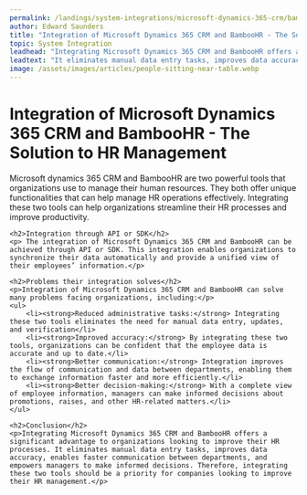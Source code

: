```yaml
---
permalink: /landings/system-integrations/microsoft-dynamics-365-crm/bamboohr
author: Edward Saunders
title: "Integration of Microsoft Dynamics 365 CRM and BambooHR - The Solution to HR Management"
topic: System Integration
leadhead: "Integrating Microsoft Dynamics 365 CRM and BambooHR offers a significant advantage to organizations looking to improve their HR processes"
leadtext: "It eliminates manual data entry tasks, improves data accuracy, enables faster communication between departments, and empowers managers to make informed decisions. Therefore, integrating these two tools should be a priority for companies looking to improve their HR management."
image: /assets/images/articles/people-sitting-near-table.webp
---
```

<div class="arttext">	<h1>Integration of Microsoft Dynamics 365 CRM and BambooHR - The Solution to HR Management</h1>
	<p> Microsoft dynamics 365 CRM and BambooHR are two powerful tools that organizations use to manage their human resources. They both offer unique functionalities that can help manage HR operations effectively. Integrating these two tools can help organizations streamline their HR processes and improve productivity.</p>

	<h2>Integration through API or SDK</h2>
	<p> The integration of Microsoft Dynamics 365 CRM and BambooHR can be achieved through API or SDK. This integration enables organizations to synchronize their data automatically and provide a unified view of their employees’ information.</p>

	<h2>Problems their integration solves</h2>
	<p>Integration of Microsoft Dynamics 365 CRM and BambooHR can solve many problems facing organizations, including:</p>
	<ul>
		<li><strong>Reduced administrative tasks:</strong> Integrating these two tools eliminates the need for manual data entry, updates, and verification</li>
		<li><strong>Improved accuracy:</strong> By integrating these two tools, organizations can be confident that the employee data is accurate and up to date.</li>
		<li><strong>Better communication:</strong> Integration improves the flow of communication and data between departments, enabling them to exchange information faster and more efficiently.</li>
		<li><strong>Better decision-making:</strong> With a complete view of employee information, managers can make informed decisions about promotions, raises, and other HR-related matters.</li>
	</ul>

	<h2>Conclusion</h2>
	<p>Integrating Microsoft Dynamics 365 CRM and BambooHR offers a significant advantage to organizations looking to improve their HR processes. It eliminates manual data entry tasks, improves data accuracy, enables faster communication between departments, and empowers managers to make informed decisions. Therefore, integrating these two tools should be a priority for companies looking to improve their HR management.</p>

</div>